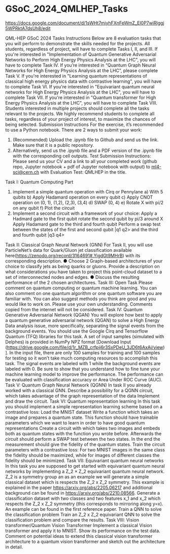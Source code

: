 # GSoC_2024_QMLHEP_Tasks
https://docs.google.com/document/d/1sWHt7miyhFXnFeWmZ_El0P7wiRlggj5WPRktA7dsUh8/edit

QML-HEP GSoC 2024 Tasks 
Instructions 
Below are 8 evaluation tasks that you will perform to demonstrate the skills needed for the projects. All students, regardless of project, will have to complete Tasks I, II, and III. 
If you're interested in "Implementation of Quantum Generative Adversarial Networks to Perform High Energy Physics Analysis at the LHC", you will have to complete Task IV. 
If you’re interested in “Quantum Graph Neural Networks for High Energy Physics Analysis at the LHC”, please complete Task V.
If you're interested in "Learning quantum representations of classical high energy physics data with contrastive learning", you will have to complete Task VI. 
If you're interested in "Equivariant quantum neural networks for High Energy Physics Analysis at the LHC", you will have to complete Task VII. 
If you're interested in "Quantum transformer for High Energy Physics Analysis at the LHC", you will have to complete Task VIII. 
Students interested in multiple projects should complete all the tasks relevant to the projects. 
We highly recommend students to complete all tasks, regardless of your project of interest, to maximize the chances of being selected. 
Submission Instructions 
For the exercise, it’s recommended to use a Python notebook. There are 2 ways to submit your work: 
1. (Recommended) Upload the .ipynb file to Github and send us the link. Make sure that it is a public repository. 
2. Alternatively, send us the .ipynb file and a PDF version of the .ipynb file with the corresponding cell outputs. 
Test Submission Instructions: Please send us your CV and a link to all your completed work (github repo, Jupyter notebook + pdf of Jupyter notebook with output) to ml4-sci@cern.ch with Evaluation Test: QMLHEP in the title.

Task I: Quantum Computing Part 
1) implement a simple quantum operation with Cirq or Pennylane
a) With 5 qubits 
b) Apply Hadamard operation on every qubit 
c) Apply CNOT operation on (0, 1), (1,2), (2,3), (3,4) 
d) SWAP (0, 4) 
e) Rotate X with pi/2 on any qubit 
f) Plot the circuit 
2) Implement a second circuit with a framework of your choice:
Apply a Hadmard gate to the first qubit
rotate the second qubit by pi/3 around X
Apply Hadamard gate to the third and fourth qubit
Perform a swap test between the states of the first and second qubit |q1 q2> and the third and fourth qubit |q3 q4>

Task II: Classical Graph Neural Network (GNN) 
For Task II, you will use ParticleNet’s data for Quark/Gluon jet classification available here(https://zenodo.org/record/3164691#.YigdGt9MHrB) with its corresponding description. 
● Choose 2 Graph-based architectures of your choice to classify jets as being quarks or gluons. Provide a description on what considerations you have taken to project this point-cloud dataset to a set of interconnected nodes and edges. 
● Discuss the resulting performance of the 2 chosen architectures. 
Task III: Open Task 
Please comment on quantum computing or quantum machine learning. You can also comment on one quantum algorithm or one quantum software you are familiar with. You can also suggest methods you think are good and you would like to work on. Please use your own understanding. Comments copied from the internet will not be considered.
Task IV: Quantum Generative Adversarial Network (QGAN)
You will explore how best to apply a quantum generative adversarial network (QGAN) to solve a High Energy Data analysis issue, more specifically, separating the signal events from the background events. You should use the Google Cirq and Tensorflow Quantum (TFQ) libraries for this task. 
A set of input samples (simulated with Delphes) is provided in NumPy NPZ format [Download Input (https://drive.google.com/file/d/1r_MZB_crfpij6r3SxPDeU_3JD6t6AxAj/view)]. In the input file, there are only 100 samples for training and 100 samples for testing so it won’t take much computing resources to accomplish this 
task. The signal events are labeled with 1 while the background events are labeled with 0. 
Be sure to show that you understand how to fine tune your machine learning model to improve the performance. The performance can be evaluated with classification accuracy or Area Under ROC Curve (AUC). 
Task V: Quantum Graph Neural Network (QGNN) 
In task II you already worked with a classical GNN. 
Describe a possibility for a QGNN circuit, which takes advantage of the graph representation of the data
Implement and draw the circuit.
Task VI: Quantum representation learning
In this task you should implement a simple representation learning scheme based on a contrastive loss:
Load the MNIST dataset
Write a function which takes an image and prepares a quantum state. This function should have trainable parameters which we want to learn in order to have good quantum representations
Create a circuit with which takes two images and embeds both as quantum states with the function you wrote before. Afterwards the circuit should perform a SWAP test between the two states. In the end the measurement should give the fidelity of the quantum states.
Train the circuit parameters with a contrastive loss: For two MNIST images in the same class the fidelity should be maximized, while for images of different classes the fidelity should be minimized.
Task VII: Equivariant quantum neural networks
In this task you are supposed to get started with equivariant quantum neural networks by implementing a Z_2 × Z_2 equivariant quantum neural network. Z_2 is a symmetry group an as an example we will generate a simple classical dataset which is respects the Z_2 x Z_2 symmetry.
This example is explained in the paper https://arxiv.org/abs/2205.06217 and additional background can be found in https://arxiv.org/abs/2210.08566. 
Generate a classification dataset with two classes and two features x_1 and x_2 which respects the Z_2 x Z_2 symmetry (this corresponds to mirroring along y=x). An example can be found in the first reference paper.
Train a QNN to solve the classification problem
Train an Z_2 x Z_2 equivariant QNN to solve the classification problem and compare the results.
Task VIII: Vision transformer/Quantum Vision Transformer
Implement a classical Vision transformer and apply it to MNIST. Show its performance on the test data. Comment on potential ideas to extend this classical vision transformer architecture to a quantum vision transformer and sketch out the architecture in detail.
